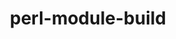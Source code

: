 ---
title: "perl-module-build"
layout: cache
categories: [package, develop]
meta: {"compilers": ["gcc@=11.1.0", "gcc@=11.4.0", "gcc@=13.2.0"], "num_specs": 3, "num_specs_by_stack": {"data-vis-sdk": 1, "e4s": 1, "hep": 1, "ml-linux-x86_64-rocm": 1, "root": 3}, "oss": ["ubuntu20.04", "ubuntu22.04", "ubuntu24.04"], "platforms": ["linux"], "stacks": ["data-vis-sdk", "e4s", "hep", "ml-linux-x86_64-rocm", "root"], "targets": ["x86_64_v3"], "versions": ["0.4234"]}
spec_details: [{"compiler": "gcc@=13.2.0", "hash": "4c4ea7v2znv3zwwzi2xy24evqm7qmm3d", "os": "ubuntu24.04", "platform": "linux", "size": "-", "stacks": ["ml-linux-x86_64-rocm", "root"], "target": "x86_64_v3", "variants": ["build_system=perl"], "versions": ["0.4234"]}, {"compiler": "gcc@=11.4.0", "hash": "7z4n2xvmlpaovmyrkfnqnzpk7gvt3tg3", "os": "ubuntu22.04", "platform": "linux", "size": "-", "stacks": ["e4s", "hep", "root"], "target": "x86_64_v3", "variants": ["build_system=perl"], "versions": ["0.4234"]}, {"compiler": "gcc@=11.1.0", "hash": "b4iei3qtl42yysha7wjbf57kbtgdx7ox", "os": "ubuntu20.04", "platform": "linux", "size": "-", "stacks": ["data-vis-sdk", "root"], "target": "x86_64_v3", "variants": ["build_system=perl"], "versions": ["0.4234"]}]
---
